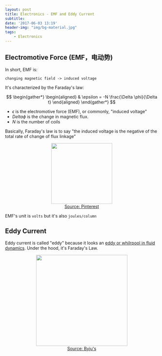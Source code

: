```yaml
---
layout: post
title: Electronics - EMF and Eddy Current
subtitle: 
date: '2017-06-03 13:19'
header-img: "img/bg-material.jpg"
tags:
    - Electronics
---
```


## Electromotive Force (EMF，电动势)

In short, EMF is:

```
changing magnetic field -> induced voltage
```

It's characterized by the Faraday's law:

$$
\begin{gather*}
\begin{aligned}
& \epsilon = -N \frac{\Delta \phi}{\Delta t}
\end{aligned}
\end{gather*}
$$

- $\epsilon$ is the electromotive force (EMF), or commonly, "induced voltage"
- $Delta \phi$ is the change in magnetic flux.
- $N$ is the number of coils

Basically, Faraday's law is to say "the induced voltage is the negative of the total rate of change of flux linkage"

<div style="text-align: center;">
    <p align="center">
       <figure>
            <img src="https://github.com/user-attachments/assets/cf03d3d9-a9b8-469a-9171-6df924c10ebf" height="200" alt=""/>
            <figcaption><a href="https://www.pinterest.com/pin/electromagnetic-induction--827325394046040074/">Source: Pinterest</a></figcaption>
       </figure>
    </p>
</div>

EMF's unit is `volts` but it's also `joules/column`

## Eddy Current

Eddy current is called "eddy" because it looks an [eddy or whilrpool in fluid dynamics](https://en.wikipedia.org/wiki/Eddy_(fluid_dynamics)). Under the hood, it's Faraday's Law.

<div style="text-align: center;">
    <p align="center">
       <figure>
            <img src="https://github.com/user-attachments/assets/3589f89c-e73a-4f8b-bca3-e19b04ae9a7a" height="300" alt=""/>
        <figcaption><a href="https://byjus.com/physics/what-are-eddy-currents/">Source: Byju's </a></figcaption>
       </figure>
    </p>
</div>

